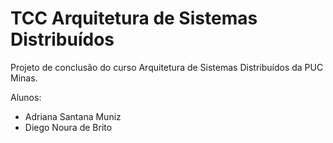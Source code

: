 # TCC Arquitetura de Sistemas Distribuídos
Projeto de conclusão do curso Arquitetura de Sistemas Distribuídos da PUC Minas.

Alunos:
- Adriana Santana Muniz
- Diego Noura de Brito
